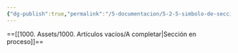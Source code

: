 ```yaml
---
{"dg-publish":true,"permalink":"/5-documentacion/5-2-5-simbolo-de-seccion-y-alzado/","created":"2024-12-27T14:27:40.233-03:00","updated":"2025-01-28T19:22:40.739-03:00"}
---
```


==[[1000. Assets/1000. Artículos vacíos/A completar\|Sección en proceso]]==